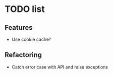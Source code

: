 # TODO list

## Features
- Use cookie cache?

## Refactoring
- Catch error case with API and raise exceptions
